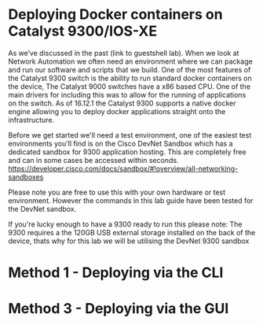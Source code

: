 # Deploying Docker containers on Catalyst 9300/IOS-XE

As we’ve discussed in the past (link to guestshell lab). When we look at Network Automation we often need an environment where we can package and run our software and scripts that we build. One of the most features of the Catalyst 9300 switch is the ability to run standard docker containers on the device, The Catalyst 9000 switches have a x86 based CPU. One of the main drivers for including this was to allow for the running of applications on the switch. As of 16.12.1 the Catalyst 9300 supports a native docker engine allowing you to deploy docker applications straight onto the infrastructure.

Before we get started we'll need a test environment, one of the easiest test environments you'll find is on the Cisco DevNet Sandbox which has a dedicated sandbox for 9300 application hosting. This are completely free and can in some cases be accessed within seconds. https://developer.cisco.com/docs/sandbox/#!overview/all-networking-sandboxes

Please note you are free to use this with your own hardware or test environment. However the commands in this lab guide have been tested for the DevNet sandbox. 

If you're lucky enough to have a 9300 ready to run this please note: The 9300 requires a the 120GB USB external storage installed on the back of the device, thats why for this lab we will be utilising the DevNet 9300 sandbox

# Method 1 - Deploying via the CLI

# Method 3 - Deploying via the GUI


